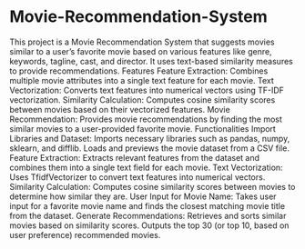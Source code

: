 # Movie-Recommendation-System
This project is a Movie Recommendation System that suggests movies similar to a user’s favorite movie based on various features like genre, keywords, tagline, cast, and director. It uses text-based similarity measures to provide recommendations.
Features
Feature Extraction: Combines multiple movie attributes into a single text feature for each movie.
Text Vectorization: Converts text features into numerical vectors using TF-IDF vectorization.
Similarity Calculation: Computes cosine similarity scores between movies based on their vectorized features.
Movie Recommendation: Provides movie recommendations by finding the most similar movies to a user-provided favorite movie.
Functionalities
Import Libraries and Dataset:
Imports necessary libraries such as pandas, numpy, sklearn, and difflib.
Loads and previews the movie dataset from a CSV file.
Feature Extraction:
Extracts relevant features from the dataset and combines them into a single text field for each movie.
Text Vectorization:
Uses TfidfVectorizer to convert text features into numerical vectors.
Similarity Calculation:
Computes cosine similarity scores between movies to determine how similar they are.
User Input for Movie Name:
Takes user input for a favorite movie name and finds the closest matching movie title from the dataset.
Generate Recommendations:
Retrieves and sorts similar movies based on similarity scores.
Outputs the top 30 (or top 10, based on user preference) recommended movies.
